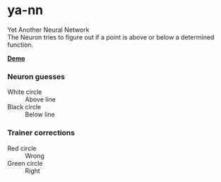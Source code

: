 # ya-nn
Yet Another Neural Network  
The Neuron tries to figure out if a point is above or below a determined function.

**[Demo](https://htmlpreview.github.io/?https://github.com/GerardRodes/ya-nn/blob/master/build/index.html)**


### Neuron guesses
<dl>
  <dt>White circle</dt>
  <dd>Above line</dd>

  <dt>Black circle</dt>
  <dd>Below line</dd>
</dl>

### Trainer corrections
<dl>
  <dt>Red circle</dt>
  <dd>Wrong</dd>

  <dt>Green circle</dt>
  <dd>Right</dd>
</dl>
